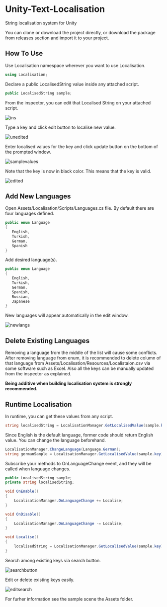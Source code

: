 # Unity-Text-Localisation
 String localisation system for Unity
 
 You can clone or download the project directly, or download the package from releases section and import it to your project.
 
 ## How To Use
 
  Use Localisation namespace wherever you want to use Localisation.
```csharp
using Localisation;
```

Declare a public LocalisedString value inside any attached script.

```csharp
public LocalisedString sample;
```

From the inspector, you can edit that Localised String on your attached script.

![ins](https://user-images.githubusercontent.com/32217921/77640598-bc539700-6f6b-11ea-8921-67bc720e27a6.png)

Type a key and click edit button to localise new value.

![unedited](https://user-images.githubusercontent.com/32217921/77641026-692e1400-6f6c-11ea-91b7-549f6591b9a3.png)

Enter localised values for the key and click update button on the bottom of the prompted window.

![samplevalues](https://user-images.githubusercontent.com/32217921/77641591-5700a580-6f6d-11ea-9766-4b675f618703.png)

Note that the key is now in black color. This means that the key is valid.

![edited](https://user-images.githubusercontent.com/32217921/77643621-c62bc900-6f70-11ea-9c21-fc0edbe52a5d.png)

 ## Add New Languages
 
 Open Assets/Localisation/Scripts/Languages.cs file. By default there are four languages defined.
 ```csharp
public enum Language
{
    English,
    Turkish,
    German,
    Spanish
}
``` 

 Add desired language(s).
 ```csharp
public enum Language
{
    English,
    Turkish,
    German,
    Spanish,
    Russian,
    Japanese
}
``` 

New languages will appear automatically in the edit window.

![newlangs](https://user-images.githubusercontent.com/32217921/77647710-f6c33100-6f77-11ea-916f-39a83c6ad96e.png)

 ## Delete Existing Languages
 
 Removing a language from the middle of the list will cause some conflicts. After removing language from enum, it is recommended to delete column of that language from Assets/Localisation/Resources/Localistaion.csv via some software such as Excel. Also all the keys can be manually updated from the inspector as explained.
 
 **Being additive when building localisation system is strongly recommended.**

 ## Runtime Localisation

In runtime, you can get these values from any script.
```csharp
string localisedString = LocalisationManager.GetLocalisedValue(sample.key);
``` 

Since English is the default language, former code should return English value. You can change the language beforehand.
```csharp
LocalisationManager.ChangeLanguage(Language.German);
string germanSample = LocalisationManager.GetLocalisedValue(sample.key);
``` 

Subscribe your methods to OnLanguageChange event, and they will be called when language changes.
```csharp
public LocalisedString sample;
private string localisedString;

void OnEnable()
{
    LocalisationManager.OnLanguageChange += Localise;
}

void OnDisable()
{
    LocalisationManager.OnLanguageChange -= Localise;
}

void Localise()
{
    localisedString = LocalisationManager.GetLocalisedValue(sample.key);
}
``` 

Search among existing keys via search button.

![searchbutton](https://user-images.githubusercontent.com/32217921/77644243-c5476700-6f71-11ea-8442-d330444baa90.png)

Edit or delete existing keys easily.

![editsearch](https://user-images.githubusercontent.com/32217921/77644545-3555ed00-6f72-11ea-822b-0483033e23dc.png)

For furher information see the sample scene the Assets folder.
